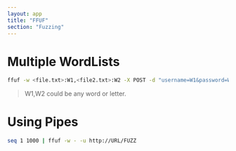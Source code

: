 ```yaml
---
layout: app
title: "FFUF"
section: "Fuzzing"
---
```


# Multiple WordLists

```bash
ffuf -w <file.txt>:W1,<file2.txt>:W2 -X POST -d "username=W1&password=W2" -H "Content-Type: application/x-www-form-urlencoded" -u <url>
```
> W1,W2 could be any word or letter.

# Using Pipes

```bash
seq 1 1000 | ffuf -w - -u http://URL/FUZZ
```